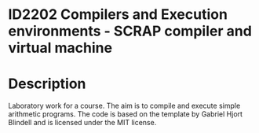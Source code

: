 ID2202 Compilers and Execution environments - SCRAP compiler and virtual machine
===

# Description

Laboratory work for a course. The aim is to compile and execute simple
arithmetic programs. The code is based on the template by Gabriel Hjort Blindell
and is licensed under the MIT license.
